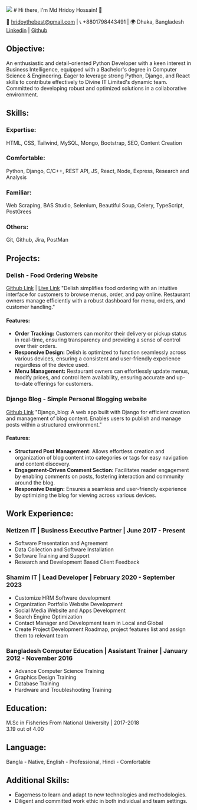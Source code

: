<img src="./hridoy-banner.png"/>
# Hi there, I'm Md Hridoy Hossain! 👋

📧 hridoythebest@gmail.com | 📞 +8801798443491 | 🌍 Dhaka, Bangladesh
[Linkedin](Your_Linkedin_Profile_Link) | [Github](Your_Github_Profile_Link)

## Objective:
An enthusiastic and detail-oriented Python Developer with a keen interest in Business Intelligence, equipped with a Bachelor's degree in Computer Science & Engineering. Eager to leverage strong Python, Django, and React skills to contribute effectively to Divine IT Limited's dynamic team. Committed to developing robust and optimized solutions in a collaborative environment.

## Skills:
### Expertise:
HTML, CSS, Tailwind, MySQL, Mongo, Bootstrap, SEO, Content Creation

### Comfortable:
Python, Django, C/C++, REST API, JS, React, Node, Express, Research and Analysis

### Familiar:
Web Scraping, BAS Studio, Selenium, Beautiful Soup, Celery, TypeScript, PostGrees

### Others:
Git, Github, Jira, PostMan

## Projects:
### Delish - Food Ordering Website
[Github Link](Your_Delish_Github_Link) | [Live Link](Your_Delish_Live_Link)
"Delish simplifies food ordering with an intuitive interface for customers to browse menus, order, and pay online. Restaurant owners manage efficiently with a robust dashboard for menu, orders, and customer handling."

#### Features:
- **Order Tracking:** Customers can monitor their delivery or pickup status in real-time, ensuring transparency and providing a sense of control over their orders.
- **Responsive Design:** Delish is optimized to function seamlessly across various devices, ensuring a consistent and user-friendly experience regardless of the device used.
- **Menu Management:** Restaurant owners can effortlessly update menus, modify prices, and control item availability, ensuring accurate and up-to-date offerings for customers.

### Django Blog - Simple Personal Blogging website
[Github Link](Your_Django_Blog_Github_Link)
"Django_blog: A web app built with Django for efficient creation and management of blog content. Enables users to publish and manage posts within a structured environment."

#### Features:
- **Structured Post Management:** Allows effortless creation and organization of blog content into categories or tags for easy navigation and content discovery.
- **Engagement-Driven Comment Section:** Facilitates reader engagement by enabling comments on posts, fostering interaction and community around the blog.
- **Responsive Design:** Ensures a seamless and user-friendly experience by optimizing the blog for viewing across various devices.

## Work Experience:
### Netizen IT | Business Executive Partner | June 2017 - Present
- Software Presentation and Agreement
- Data Collection and Software Installation
- Software Training and Support
- Research and Development Based Client Feedback

### Shamim IT | Lead Developer | February 2020 - September 2023
- Customize HRM Software development
- Organization Portfolio Website Development
- Social Media Website and Apps Development
- Search Engine Optimization
- Contact Manager and Development team in Local and Global
- Create Project Development Roadmap, project features list and assign them to relevant team

### Bangladesh Computer Education | Assistant Trainer | January 2012 - November 2016
- Advance Computer Science Training
- Graphics Design Training
- Database Training
- Hardware and Troubleshooting Training

## Education:
M.Sc in Fisheries From National University | 2017-2018  
3.19 out of 4.00

## Language:
Bangla - Native, English - Professional, Hindi - Comfortable

## Additional Skills:
- Eagerness to learn and adapt to new technologies and methodologies.
- Diligent and committed work ethic in both individual and team settings.


<!--
**hridoythebest/hridoythebest** is a ✨ _special_ ✨ repository because its `README.md` (this file) appears on your GitHub profile.

Here are some ideas to get you started:

- 🔭 I’m currently working on ...
- 🌱 I’m currently learning ...
- 👯 I’m looking to collaborate on ...
- 🤔 I’m looking for help with ...
- 💬 Ask me about ...
- 📫 How to reach me: ...
- 😄 Pronouns: ...
- ⚡ Fun fact: ...
-->
